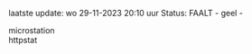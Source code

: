 laatste update: 
wo 29-11-2023 20:10   uur 
Status: FAALT - geel - 
<div class="service Y">microstation</div><div class="service Y">httpstat</div>